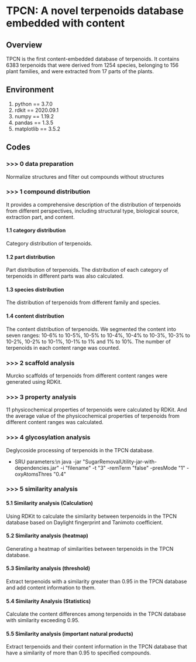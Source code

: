 # TPCN: A novel terpenoids database embedded with content
## Overview
TPCN is the first content-embedded database of terpenoids. It contains 6383 terpenoids that were derived from 1254 species, belonging to 156 plant families, and were extracted from 17 parts of the plants.
## Environment
1. python == 3.7.0
2. rdkit == 2020.09.1
3. numpy == 1.19.2
4. pandas == 1.3.5
5. matplotlib == 3.5.2
## Codes
### >>> 0 data preparation
Normalize structures and filter out compounds without structures
### >>> 1 compound distribution
It provides a comprehensive description of the distribution of terpenoids from different perspectives, including structural type, biological source, extraction part, and content.
#### 1.1 category distribution
Category distribution of terpenoids.
#### 1.2 part distribution
Part distribution of terpenoids. The distribution of each category of terpenoids in different parts was also calculated.
#### 1.3 species distribution
The distribution of terpenoids from different family and species.
#### 1.4 content distribution
The content distribution of terpenoids. We segmented the content into seven ranges: 10-6% to 10-5%, 10-5% to 10-4%, 10-4% to 10-3%, 10-3% to 10-2%, 10-2% to 10-1%, 10-1% to 1% and 1% to 10%. The number of terpenoids in each content range was counted.
### >>> 2 scaffold analysis
Murcko scaffolds of terpenoids from different content ranges were generated using RDKit.
### >>> 3 property analysis
11 physicochemical properties of terpenoids were calculated by RDKit. And the average value of the physicochemical properties of terpenoids from different content ranges was calculated.
### >>> 4 glycosylation analysis
Deglycoside processing of terpenoids in the TPCN database.
* SRU parameters:\n
  java -jar "SugarRemovalUtility-jar-with-dependencies.jar" -i "filename" -t "3" -remTerm "false" -presMode "1" -oxyAtomsThres "0.4"
### >>> 5 similarity analysis
#### 5.1 Similarity analysis (Calculation)
Using RDKit to calculate the similarity between terpenoids in the TPCN database based on Daylight fingerprint and Tanimoto coefficient.
#### 5.2 Similarity analysis (heatmap)
Generating a heatmap of similarities between terpenoids in the TPCN database.
#### 5.3 Similarity analysis (threshold)
Extract terpenoids with a similarity greater than 0.95 in the TPCN database and add content information to them.
#### 5.4 Similarity Analysis (Statistics)
Calculate the content differences among terpenoids in the TPCN database with similarity exceeding 0.95.
#### 5.5 Similarity analysis (important natural products)
Extract terpenoids and their content information in the TPCN database that have a similarity of more than 0.95 to specified compounds.
